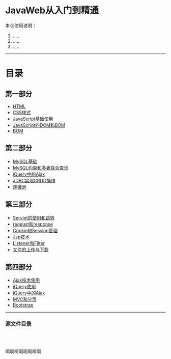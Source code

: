 JavaWeb从入门到精通
===========================

本仓使用说明：  
1. ……
2. ……
3. ……

****
<a name="index"/>

# 目录

## 第一部分
- [HTML]()
- [CSS样式]()
- [JavaScript基础使用]()
- [JavaScript的DOM和BOM]()
- [BOM]()

## 第二部分
- [MySQL基础]()
- [MySQL约束和多表联合查询]()
- [jQuery中的Ajax]()
- [JDBC实现CRUD操作]()
- [连接池]()

## 第三部分
- [Servlet的使用和跳转]()
- [reqeust和response]()
- [Cookie和Session管理]()
- [Jsp技术]()
- [Listener和Filter]()
- [文件的上传与下载]()

## 第四部分
- [Ajax技术使用]()
- [jQuery使用](https://github.com/linnxue/JavaWeb/blob/master/notes/jQuery%20-%20%E7%9B%AE%E5%BD%95.md)
- [jQuery中的Ajax]()
- [MVC和分页]()
- [Bootstrap]()
****

### 源文件目录

<br><br>

啊啊啊啊啊啊啊啊